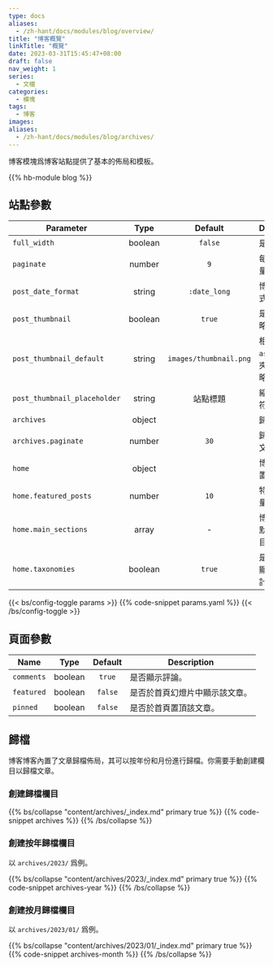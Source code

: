 ```yaml
---
type: docs
aliases:
  - /zh-hant/docs/modules/blog/overview/
title: "博客概覽"
linkTitle: "概覽"
date: 2023-03-31T15:45:47+08:00
draft: false
nav_weight: 1
series:
  - 文檔
categories:
  - 模塊
tags:
  - 博客
images:
aliases:
  - /zh-hant/docs/modules/blog/archives/
---
```


博客模塊爲博客站點提供了基本的佈局和模板。

<!--more-->

{{% hb-module blog %}}

## 站點參數

| Parameter                    |  Type   |        Default         | Description                          |
| ---------------------------- | :-----: | :--------------------: | ------------------------------------ |
| `full_width`                 | boolean |        `false`         | 是否全寬。                             |
| `paginate`                   | number  |          `9`           | 每頁博文數量。                       |
| `post_date_format`           | string  |      `:date_long`      | 博文日期格式。                       |
| `post_thumbnail`             | boolean |         `true`         | 是否顯示縮略圖。                     |
| `post_thumbnail_default`     | string  | `images/thumbnail.png` | 相對於 `assets` 文件夾的默認縮略圖。 |
| `post_thumbnail_placeholder` | string  |        站點標題        | 縮略圖佔位符。                       |
| `archives`                   | object  |                        | 歸檔設置。                           |
| `archives.paginate`          | number  |          `30`          | 歸檔每頁博文數量。                   |
| `home`                       | object  |                        | 博客首頁設置。                       |
| `home.featured_posts`        | number  |          `10`          | 特刊博文數量。                       |
| `home.main_sections`         |  array  |           -            | 博文欄目，默認所有欄目。             |
| `home.taxonomies`            | boolean |         `true`         | 是否於首頁顯示分類統計。             |

{{< bs/config-toggle params >}}
{{% code-snippet params.yaml %}}
{{< /bs/config-toggle >}}

## 頁面參數

| Name       |  Type   | Default | Description                    |
| ---------- | :-----: | :-----: | ------------------------------ |
| `comments` | boolean | `true`  | 是否顯示評論。                 |
| `featured` | boolean | `false` | 是否於首頁幻燈片中顯示該文章。 |
| `pinned`   | boolean | `false` | 是否於首頁置頂該文章。         |

## 歸檔

博客博客內置了文章歸檔佈局，其可以按年份和月份進行歸檔。你需要手動創建欄目以歸檔文章。

### 創建歸檔欄目

{{% bs/collapse "content/archives/_index.md" primary true %}}
{{% code-snippet archives %}}
{{% /bs/collapse %}}

### 創建按年歸檔欄目

以 `archives/2023/` 爲例。

{{% bs/collapse "content/archives/2023/_index.md" primary true %}}
{{% code-snippet archives-year %}}
{{% /bs/collapse %}}

### 創建按月歸檔欄目

以 `archives/2023/01/` 爲例。

{{% bs/collapse "content/archives/2023/01/_index.md" primary true %}}
{{% code-snippet archives-month %}}
{{% /bs/collapse %}}
